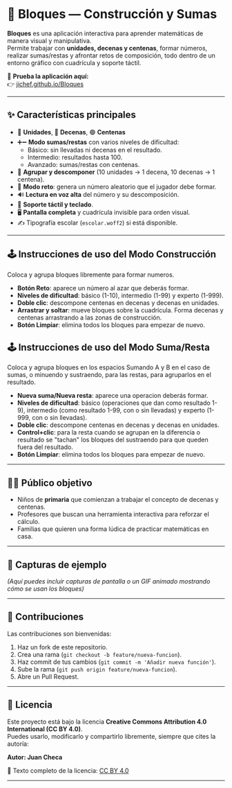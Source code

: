 # 🧩 Bloques — Construcción y Sumas

**Bloques** es una aplicación interactiva para aprender matemáticas de manera visual y manipulativa.  
Permite trabajar con **unidades, decenas y centenas**, formar números, realizar sumas/restas y afrontar retos de composición, todo dentro de un entorno gráfico con cuadrícula y soporte táctil.

🔗 **Prueba la aplicación aquí:**  
👉 [jichef.github.io/Bloques](https://jichef.github.io/Bloques)

---

## ✨ Características principales

- 🔵 **Unidades**, 🔴 **Decenas**, 🟢 **Centenas**  
- ➕➖ **Modo sumas/restas** con varios niveles de dificultad:  
  - Básico: sin llevadas ni decenas en el resultado.  
  - Intermedio: resultados hasta 100.  
  - Avanzado: sumas/restas con centenas.  
- 🧮 **Agrupar y descomponer** (10 unidades → 1 decena, 10 decenas → 1 centena).  
- 🎯 **Modo reto**: genera un número aleatorio que el jugador debe formar.  
- 🔊 **Lectura en voz alta** del número y su descomposición.  
- 📱 **Soporte táctil y teclado**.  
- 🖥️ **Pantalla completa** y cuadrícula invisible para orden visual.  
- ✍️ Tipografía escolar (`escolar.woff2`) si está disponible.  

---

## 🕹️ Instrucciones de uso del Modo Construcción

Coloca y agrupa bloques libremente para formar numeros.


- **Botón Reto**: aparece un número al azar que deberás formar.  
- **Niveles de dificultad**: básico (1-10), intermedio (1-99) y experto (1-999).
- **Doble clic**: descompone centenas en decenas y decenas en unidades.  
- **Arrastrar y soltar**: mueve bloques sobre la cuadrícula. Forma decenas y centenas arrastrando a las zonas de construcción.
- **Botón Limpiar**: elimina todos los bloques para empezar de nuevo.  

## 🕹️ Instrucciones de uso del Modo Suma/Resta

Coloca y agrupa bloques en los espacios Sumando A y B en el caso de sumas, o minuendo y sustraendo, para las restas, para agruparlos en el resultado. 


- **Nueva suma/Nueva resta**: aparece una operacion deberás formar.  
- **Niveles de dificultad**: básico (operaciones que dan como resultado 1-9), intermedio (como resultado 1-99, con o sin llevadas) y experto (1-999, con o sin llevadas).
- **Doble clic**: descompone centenas en decenas y decenas en unidades.  
- **Control+clic**: para la resta cuando se agrupan en la diferencia o resultado se "tachan" los bloques del sustraendo para que queden fuera del resultado.
- **Botón Limpiar**: elimina todos los bloques para empezar de nuevo.  


---

## 👩‍🏫 Público objetivo

- Niños de **primaria** que comienzan a trabajar el concepto de decenas y centenas.  
- Profesores que buscan una herramienta interactiva para reforzar el cálculo.  
- Familias que quieren una forma lúdica de practicar matemáticas en casa.  

---

## 📸 Capturas de ejemplo

*(Aquí puedes incluir capturas de pantalla o un GIF animado mostrando cómo se usan los bloques)*

---

## 🤝 Contribuciones

Las contribuciones son bienvenidas:  
1. Haz un fork de este repositorio.  
2. Crea una rama (`git checkout -b feature/nueva-funcion`).  
3. Haz commit de tus cambios (`git commit -m 'Añadir nueva función'`).  
4. Sube la rama (`git push origin feature/nueva-funcion`).  
5. Abre un Pull Request.  

---

## 📜 Licencia

Este proyecto está bajo la licencia **Creative Commons Attribution 4.0 International (CC BY 4.0)**.  
Puedes usarlo, modificarlo y compartirlo libremente, siempre que cites la autoría:  

**Autor: Juan Checa**  

📖 Texto completo de la licencia: [CC BY 4.0](LICENSE.md)

---


